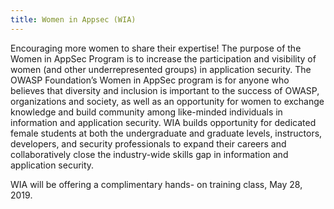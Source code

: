 ```yaml
---
title: Women in Appsec (WIA)
---
```


Encouraging more women to share their expertise!
The purpose of the Women in AppSec Program is to increase the participation and visibility of women (and other underrepresented groups) in application security. The OWASP Foundation’s Women in AppSec program is for anyone who believes that diversity and inclusion is important to the success of OWASP, organizations and society, as well as an opportunity for women to exchange knowledge and build community among like-minded individuals in information and application security.
WIA builds opportunity for dedicated female students at both the undergraduate and graduate levels, instructors, developers, and security professionals to expand their careers and collaboratively close the industry-wide skills gap in information and application security.

WIA will be offering a complimentary hands- on training class, May 28, 2019.
